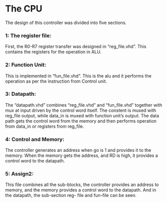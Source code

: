 # The CPU

The design of this controller was divided into five sections.

### 1: The register file:
First, the R0-R7 register transfer was designed in “reg_file.vhd”. This contains the registers for the operation in ALU.

### 2: Function Unit:
This is implemented in “fun_file.vhd”. This is the alu and it performs the operation as per the instruction from Control unit.

### 3: Datapath:

The “datapath.vhd” combines “reg_file.vhd” and “fun_file.vhd” together with mux at input driven by the control word itself. The constent is muxed with reg_file output, while data_in is muxed with function unit’s output.
The data path gets the control word from the memory and then performs operation from data_in or registers from reg_file.

### 4: Control and Memory:
The controller generates an address when go is 1 and provides it to the memory. When the memory gets the address, and RD is high, it provides a control word to the datapath.

### 5: Assign2:
This file combines all the sub-blocks, the controller provides an address to memory, and the memory provides a control word to the datapath. And in the datapath, the sub-section reg- file and fun-file can be seen.


